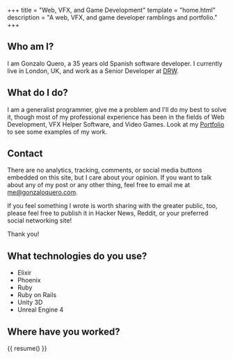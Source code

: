 +++
title = "Web, VFX, and Game Development"
template = "home.html"
description = "A web, VFX, and game developer ramblings and portfolio."
+++

## Who am I?

I am Gonzalo Quero, a 35 years old Spanish software developer. I currently live in London, UK, and work as a Senior Developer at [DRW](https://drw.com/).

## What do I do?

I am a generalist programmer, give me a problem and I'll do my best to solve it, though most of my professional experience has been in the fields of Web Development, VFX Helper Software, and Video Games. Look at my [Portfolio](/portfolio) to see some examples of my work.

## Contact

There are no analytics, tracking, comments, or social media buttons embedded on
this site, but I care about your opinion. If you want to talk about any of my
post or any other thing, feel free to email me at [me@gonzaloquero.com](me@gonzaloquero.com).

If you feel something I wrote is worth sharing with the greater public, too,
please feel free to publish it in Hacker News, Reddit, or your preferred social
networking site!

Thank you!

## What technologies do you use?

- Elixir
- Phoenix
- Ruby
- Ruby on Rails
- Unity 3D
- Unreal Engine 4

## Where have you worked?

{{ resume() }}
